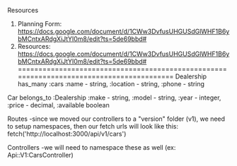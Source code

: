 Resources
1. Planning Form: https://docs.google.com/document/d/1CWw3DvfusUHGUSdGlWHF1B6ybMCntxARdgXiJtYI0m8/edit?ts=5de69bbd#
2. Resources: https://docs.google.com/document/d/1CWw3DvfusUHGUSdGlWHF1B6ybMCntxARdgXiJtYI0m8/edit?ts=5de69bbd#
=========================================================================================
Dealership
has_many :cars
:name - string, :location - string, :phone - string


Car
belongs_to :Dealership
:make - string, :model - string, :year - integer, :price - decimal, :available boolean


Routes
  -since we moved our controllers to a "version" folder (v1), we need to setup namespaces, then our fetch urls will
   look like this: fetch('http://localhost:3000/api/v1/cars')

Controllers
  -we will need to namespace these as well (ex: Api::V1:CarsController)
